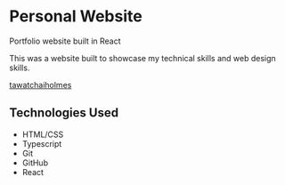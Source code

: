 # Personal Website
Portfolio website built in React

This was a website built to showcase my technical skills and web design skills.

[tawatchaiholmes](https://www.tawatchaiholmes.com/)

## Technologies Used
- HTML/CSS
- Typescript
- Git
- GitHub
- React

